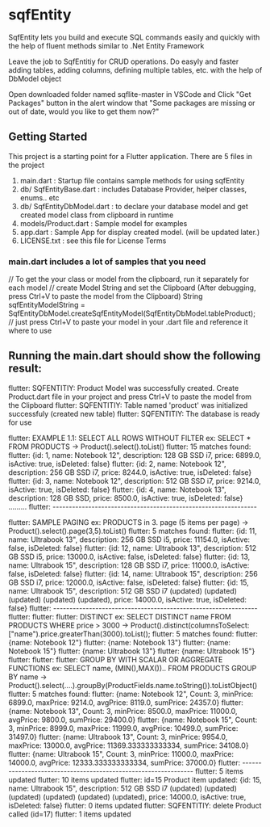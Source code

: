 # sqfEntity
SqfEntity lets you build and execute SQL commands easily and quickly with the help of fluent methods similar to .Net Entity Framework

Leave the job to SqfEntitiy for CRUD operations. Do easyly and faster adding tables, adding columns, defining multiple tables, etc. with the help of DbModel object

Open downloaded folder named sqflite-master in VSCode and Click "Get Packages" button in the alert window that "Some packages are missing or out of date, would you like to get them now?"

## Getting Started

This project is a starting point for a Flutter application.
There are 5 files in the project
1. main.dart                  : Startup file contains sample methods for using sqfEntity
2. db/ SqfEntityBase.dart     : includes Database Provider, helper classes, enums.. etc 
3. db/ SqfEntityDbModel.dart  : to declare your database model and get created model class from clipboard in runtime
4. models/Product.dart        : Sample model for examples
5. app.dart                   : Sample App for display created model. (will be updated later.)
6. LICENSE.txt                : see this file for License Terms


### main.dart includes a lot of samples that you need

  // To get the your class or model from the clipboard, run it separately for each model
  // create Model String and set the Clipboard (After debugging, press Ctrl+V to paste the model from the Clipboard)
  String sqfEntityModelString = SqfEntityDbModel.createSqfEntityModel(SqfEntityDbModel.tableProduct);
  // just press Ctrl+V to paste your model in your .dart file and reference it where to use



## Running the main.dart should show the following result:
flutter: SQFENTITIY: Product Model was successfully created. Create Product.dart file in your project and press Ctrl+V to paste the model from the Clipboard
flutter: SQFENTITIY: Table named 'product' was initialized successfuly (created new table)
flutter: SQFENTITIY: The database is ready for use

flutter: EXAMPLE 1.1: SELECT ALL ROWS WITHOUT FILTER ex: SELECT * FROM PRODUCTS 
 -> Product().select().toList()
flutter: 15 matches found:
flutter: {id: 1, name: Notebook 12", description: 128 GB SSD i7, price: 6899.0, isActive: true, isDeleted: false}
flutter: {id: 2, name: Notebook 12", description: 256 GB SSD i7, price: 8244.0, isActive: true, isDeleted: false}
flutter: {id: 3, name: Notebook 12", description: 512 GB SSD i7, price: 9214.0, isActive: true, isDeleted: false}
flutter: {id: 4, name: Notebook 13", description: 128 GB SSD, price: 8500.0, isActive: true, isDeleted: false}
.........
flutter: ---------------------------------------------------------------

flutter: SAMPLE PAGING ex: PRODUCTS in 3. page (5 items per page) 
 -> Product().select().page(3,5).toList()
flutter: 5 matches found:
flutter: {id: 11, name: Ultrabook 13", description: 256 GB SSD i5, price: 11154.0, isActive: false, isDeleted: false}
flutter: {id: 12, name: Ultrabook 13", description: 512 GB SSD i5, price: 13000.0, isActive: false, isDeleted: false}
flutter: {id: 13, name: Ultrabook 15", description: 128 GB SSD i7, price: 11000.0, isActive: false, isDeleted: false}
flutter: {id: 14, name: Ultrabook 15", description: 256 GB SSD i7, price: 12000.0, isActive: false, isDeleted: false}
flutter: {id: 15, name: Ultrabook 15", description: 512 GB SSD i7 (updated) (updated) (updated) (updated) (updated), price: 14000.0, isActive: true, isDeleted: false}
flutter: ---------------------------------------------------------------
flutter:
flutter:
flutter: DISTINCT ex: SELECT DISTINCT name FROM PRODUCTS WHERE price > 3000 
 -> Product().distinct(columnsToSelect:["name").price.greaterThan(3000).toList();
flutter: 5 matches found:
flutter: {name: Notebook 12"}
flutter: {name: Notebook 13"}
flutter: {name: Notebook 15"}
flutter: {name: Ultrabook 13"}
flutter: {name: Ultrabook 15"}
flutter:
flutter:
flutter: GROUP BY WITH SCALAR OR AGGREGATE FUNCTIONS ex: SELECT name, (MIN(),MAX()).. FROM PRODUCTS GROUP BY name 
-> Product().select(....).groupBy(ProductFields.name.toString()).toListObject()
flutter: 5 matches found:
flutter: {name: Notebook 12", Count: 3, minPrice: 6899.0, maxPrice: 9214.0, avgPrice: 8119.0, sumPrice: 24357.0}
flutter: {name: Notebook 13", Count: 3, minPrice: 8500.0, maxPrice: 11000.0, avgPrice: 9800.0, sumPrice: 29400.0}
flutter: {name: Notebook 15", Count: 3, minPrice: 8999.0, maxPrice: 11999.0, avgPrice: 10499.0, sumPrice: 31497.0}
flutter: {name: Ultrabook 13", Count: 3, minPrice: 9954.0, maxPrice: 13000.0, avgPrice: 11369.333333333334, sumPrice: 34108.0}
flutter: {name: Ultrabook 15", Count: 3, minPrice: 11000.0, maxPrice: 14000.0, avgPrice: 12333.333333333334, sumPrice: 37000.0}
flutter: ---------------------------------------------------------------
flutter: 5 items updated
flutter: 10 items updated
flutter: id=15 Product item updated: {id: 15, name: Ultrabook 15", description: 512 GB SSD i7 (updated) (updated) (updated) (updated) (updated) (updated), price: 14000.0, isActive: true, isDeleted: false}
flutter: 0 items updated
flutter: SQFENTITIY: delete Product called (id=17)
flutter: 1 items updated
















